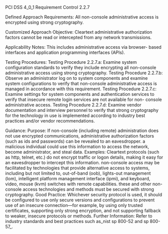 PCI DSS 4_0_1 Requirement Control 2.2.7

Defined Approach Requirements:
All non-console administrative access is encrypted using strong cryptography.

Customized Approach Objective:
Cleartext administrative authorization factors cannot be read or intercepted from any network transmissions.

Applicability Notes:
This includes administrative access via browser- based interfaces and application programming interfaces (APIs).

Testing Procedures:
Testing Procedure 2.2.7.a: Examine system configuration standards to verify they include encrypting all non-console administrative access using strong cryptography.
Testing Procedure 2.2.7.b: Observe an administrator log on to system components and examine system configurations to verify that non-console administrative access is managed in accordance with this requirement.
Testing Procedure 2.2.7.c: Examine settings for system components and authentication services to verify that insecure remote login services are not available for non- console administrative access.
Testing Procedure 2.2.7.d: Examine vendor documentation and interview personnel to verify that strong cryptography for the technology in use is implemented according to industry best practices and/or vendor recommendations.

Guidance:
Purpose: If non-console (including remote) administration does not use encrypted communications, administrative authorization factors (such as ids and passwords) can be revealed to an eavesdropper. a malicious individual could use this information to access the network, become administrator, and steal data. Examples: Cleartext protocols (such as http, telnet, etc.) do not encrypt traffic or logon details, making it easy for an eavesdropper to intercept this information. non-console access may be facilitated by technologies that provide alternative access to systems, including but not limited to, out-of-band (oob), lights-out management (lom), intelligent platform management interface (ipmi), and keyboard, video, mouse (kvm) switches with remote capabilities. these and other non-console access technologies and methods must be secured with strong cryptography. Good Practice: Whichever security protocol is used, it should be configured to use only secure versions and configurations to prevent use of an insecure connection—for example, by using only trusted certificates, supporting only strong encryption, and not supporting fallback to weaker, insecure protocols or methods. Further Information: Refer to industry standards and best practices such as_nist sp 800-52 and sp 800-57_.